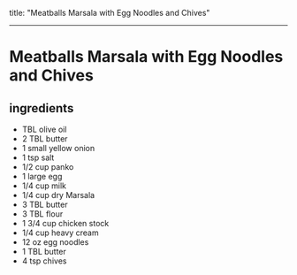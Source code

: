 
title: "Meatballs Marsala with Egg Noodles and Chives"

---

# Meatballs Marsala with Egg Noodles and Chives

## ingredients
* TBL olive oil
* 2 TBL butter 
* 1 small yellow onion 
* 1 tsp salt 
* 1/2 cup panko 
* 1 large egg 
* 1/4 cup milk 
* 1/4 cup dry Marsala 
* 3 TBL butter 
* 3 TBL flour 
* 1 3/4 cup chicken stock 
* 1/4 cup heavy cream 
* 12 oz egg noodles 
* 1 TBL butter 
* 4 tsp chives 







